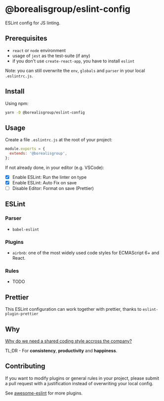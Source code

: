 # @borealisgroup/eslint-config

ESLint config for JS linting.

## Prerequisites

- `react` or `node` environment
- usage of `jest` as the test-suite (if any)
- if you don't use `create-react-app`, you have to install `eslint`

Note: you can still overwrite the `env`, `globals` and `parser` in your local `.eslintrc.js`.

## Install

Using npm:

```bash
yarn -D @borealisgroup/eslint-config
```

## Usage

Create a file `.eslintrc.js` at the root of your project:

```js
module.exports = {
  extends: '@borealisgroup',
};
```

If not already done, in your editor (e.g. VSCode):

- [x] Enable ESLint: Run the linter on type
- [x] Enable ESLint: Auto Fix on save
- [ ] Disable Editor: Format on save (Prettier)

## ESLint

### Parser

- `babel-eslint`

### Plugins

- `airbnb`: one of the most widely used code styles for ECMAScript 6+ and React.

### Rules

- TODO

## Prettier

This ESLint configuration can work together with prettier, thanks to `eslint-plugin-prettier`

## Why

[Why do we need a shared coding style accross the company?](https://medium.com/@natterstefan/how-to-create-your-own-shared-eslint-prettier-and-stylelint-configuration-3930dd764de3)

TL;DR - For **consistency**, **productivity** and **happiness**.

## Contributing

If you want to modify plugins or general rules in your project, please submit a pull request with a justification instead of overwriting your local config.

See [awesome-eslint](https://github.com/dustinspecker/awesome-eslint) for more plugins.
